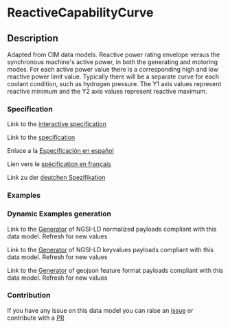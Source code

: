 # ReactiveCapabilityCurve

## Description 

Adapted from CIM data models. Reactive power rating envelope versus the synchronous machine's active power, in both the generating and motoring modes. For each active power value there is a corresponding high and low reactive power limit  value. Typically there will be a separate curve for each coolant condition, such as hydrogen pressure.  The Y1 axis values represent reactive minimum and the Y2 axis values represent reactive maximum.
### Specification

Link to the [interactive specification](https://swagger.lab.fiware.org/?url=https://github.com/smart-data-models/dataModel.EnergyCIM/blob/master/ReactiveCapabilityCurve/swagger.yaml)

Link to the [specification](https://github.com/smart-data-models/dataModel.EnergyCIM/blob/master/ReactiveCapabilityCurve/doc/spec.md)

Enlace a la [Especificación en español](https://github.com/smart-data-models/dataModel.EnergyCIM/blob/master/ReactiveCapabilityCurve/doc/spec_ES.md)

Lien vers le [spécification en français](https://github.com/smart-data-models/dataModel.EnergyCIM/blob/master/ReactiveCapabilityCurve/doc/spec_FR.md)

Link zu der [deutchen Spezifikation](https://github.com/smart-data-models/dataModel.EnergyCIM/blob/master/ReactiveCapabilityCurve/doc/spec_DE.md)
### Examples
### Dynamic Examples generation

Link to the [Generator](https://smartdatamodels.org/extra/ngsi-ld_generator_v0.92.php?schemaUrl=https://raw.githubusercontent.com/smart-data-models/dataModel.EnergyCIM/master/ReactiveCapabilityCurve/schema.json&email=info@smartdatamodels.org) of NGSI-LD normalized payloads compliant with this data model. Refresh for new values

Link to the [Generator](https://smartdatamodels.org/extra/ngsi-ld_generator_keyvalues_v0.92.php?schemaUrl=https://raw.githubusercontent.com/smart-data-models/dataModel.EnergyCIM/master/ReactiveCapabilityCurve/schema.json&email=info@smartdatamodels.org) of NGSI-LD keyvalues payloads compliant with this data model. Refresh for new values

Link to the [Generator](https://smartdatamodels.org/extra/geojson_features_generator_v1.0.php?schemaUrl=https://raw.githubusercontent.com/smart-data-models/dataModel.EnergyCIM/master/ReactiveCapabilityCurve/schema.json&email=info@smartdatamodels.org) of geojson feature format payloads compliant with this data model. Refresh for new values
### Contribution

 If you have any issue on this data model you can raise an [issue](https://github.com/smart-data-models/dataModel.EnergyCIM/issues)  or contribute with a [PR](https://github.com/smart-data-models/dataModel.EnergyCIM/pulls)